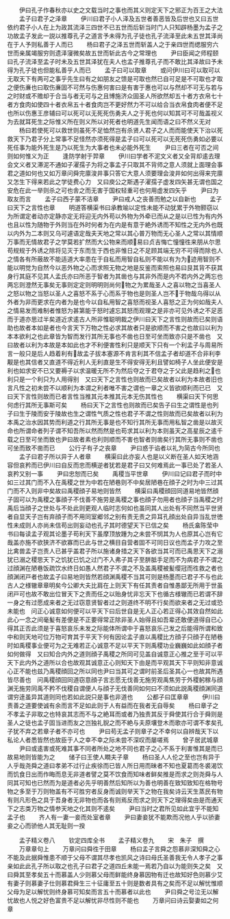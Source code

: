 <!-- { "loadSidebar": true } -->
　　伊曰孔子作春秋亦以史之文载当时之事也而其义则定天下之邪正为百王之大法
　　孟子曰君子之泽章
　　伊川曰君子小人泽及五世者善恶皆及后世也又曰五世依约君子小人在上为政其流泽三四世不已五世而后斩当时门人只知辟杨墨为孟子之功故孟子发此一説以推尊孔子之道言予未得为孔子徒也孔子流泽至此未五世其泽尚在于人予则私善于人而已
　　杨曰君子之泽五世而斩盖人之于亲四世而缌服穷六世而亲属竭服穷则遗泽寖微矣故五世而斩此古今之常理也
　　尹曰臣闻之师程颐曰孔子流泽至孟子时未及五世其泽犹在夫人也孟子推尊孔子而不敢比其泽故曰予未得为孔子徒也但能私善乎人而已
　　孟子曰可以取章
　　或问伊川曰可以取可以无取天下有两可之事乎先生曰有之如朋友之馈是可取也然已自可足是不可取也才取之便伤亷也曰取伤亷固不可然与伤惠何害曰是有害于惠也可以与然却不可无与若与之时财或不赡却于合当与者无可与之且博施济众固圣人所欲然却五十者方衣帛七十者方食肉如使四十者衣帛五十者食肉岂不更好然力不可以给合当衣帛食肉者便不足也所以伤惠王彦辅曰可以死可以无死死伤勇夫人之于死也何以知其可不可哉盖视义为去就耳死生之际惟义所在则义所以对死者也明道先生闻而语之曰不然义无对
　　杨曰若使死可以救世则虽死不足恤然岂有杀贤人君子之人而而能使天下治以死救天下乃君子分上常事不足怪然亦须死得是孟子曰可以死可以无死死伤勇如必要以死任事为能外死生是乃以死生为大事者也未必能外死生
　　尹曰三者在可否之间则如何惟义为正
　　逢防学射于羿章
　　伊川曰学者不泥文义者又全背却逺去理会文义者又滞泥不通如子濯孺子为将之事孟子只取其不背师之意人须就上面理会事君之道如何也又如万章问舜完廪浚井事只答它大意人须要理会浚井如何出得来完廪又怎生下得来若此之学徒费心力　又曰庾公之斯遇子濯孺子虚发四矢甚无谓也国之安危在此一举则杀之可也舎之而无害于国权轻重可也何用虚发四矢乎
　　尹曰为取友而言
　　孟子曰西子蒙不洁章
　　尹曰戒人之丧善而勉之以自新也
　　孟子曰天下之言性也章
　　明道答横渠书曰承教喻以定性未能不动犹累于外物颢窃以为所谓定者动亦定静亦定无将迎无内外苟以外物为外牵已而从之是以已性为有内外也且以性为随物于外则当在外时何者为在内是有意于絶外诱而不知性之无内外也既以内外为二本则又乌可遽语定哉夫天地之常以其心普万物而无心圣人之常以其情顺万事而无情故君子之学莫若扩然而大公物来而顺易曰贞吉悔亡憧憧徃来朋从尔思苟规规于外诱之除将见灭于东而生于西也非惟日之不足顾其端无穷不可得而除也人之情各有所蔽故不能适道大率患在于自私而用智自私则不能以有为为迹用智则不能以明觉为自然今以恶外物之心而求照无物之地是反鉴而索照也易曰艮其背不获其身行其庭不见其人孟氏亦曰所恶于智者为其凿也与其非外而是内不若内外之两忘也两忘则澄然无事矣无事则定定则明明则尚何物之为累哉圣人之喜以物之当喜圣人之怒以物之当怒以圣人之喜怒不系于心而系于物也是则圣人岂不于物哉乌得以从外者为非而更求在内者为是也今以自私用智之喜怒而视圣人喜怒之正为何如哉夫人之情易发而难制者惟怒为甚第能于怒时遽忘其怒而观理之是非亦可见外诱之不足恶而于道亦思过半矣道近求逺古人所非惟聪明裁之伊川曰天下之言性则故而已矣则语助也故者本如是者也今言天下万物之性必求其故者只是欲顺而不害之也故曰以利为本本欲利之也此章皆为智而发行其所无事也不凿也日至可坐而致亦只是不凿也　又曰故者以利为本故是本如此也才不利便害性利只是顺天下只有一个利孟子与周易所言一般只是后人趋着利有故孟子拔本塞源不肯言利其不信孟子者却道不合非利李觏是也其信者又直道不得近利人无利直是生不得安得无利且譬如椅子人坐此便安是利也如求安不已又要褥子以求温暖无所不为然后夺之于君夺之于父此是趋利之也利只是一个利只为人用得别　又曰天下之言性也则故而已矣故者以利为本故者旧也言凡性之初未尝不以顺利为本谓之利者唯不害之谓也一章之义皆欲顺利而已已　又曰天下言性则故而已者言性当推其元本推其元本无伤其性也
　　横渠曰天下何思何虑行其所无事斯可矣
　　杨曰天下之言性也则故而已矣告子曰生之谓性是也列子曰生于陵而安于陵故也生之谓性气质之性也君子不谓之性则故而已矣故者以利为本禹之治水因其势而利道之行其所无事是也不知行其所无事而用私智之凿是以故灭命也所谓命者列子谓不知吾所以然而然是也苟求其以利为本则虽天之高星辰之逺千载之日至可坐而致也尹曰故者素也利则顺而不害也智者则凿矣行其所无事则不凿也可坐而致不凿而已
　　公行子有子之丧章
　　尹曰惑于谄者以礼为简古今所同也
　　孟子曰君子所以异于人者章
　　横渠曰此亦妄人也是以义断在圣人如天地涵容但哀矜而已伊川曰自反而忠而横逆者犹若是君子曰又何难焉此一事已处了若圣人哀矜又别一事
　　尹曰忠恕而已矣
　　禹稷当平世章
　　伊川曰记曰君子而时中如三过其门而不入在禹稷之世为中若在陋巷则不中矣居陋巷在顔子之时为中三过其门而不入则非中矣故曰禹稷顔子易地则皆然
　　横渠曰禹稷顔回同道易地皆然顔子固可以为禹稷之事顔子不伐善不施劳是禹稷之事也顔子勿用者也顔子当禹稷之时禹后当顔子之世处与不处此则更观人临时志何如也虽同其人出处有不同然当平世贤者自显天子岂有弃顔子而不用同室郷邻之别有责无责之异耳孔顔出处自异当乱世徳性未成则人亦尚未信苟出则妄动也孔子其时德望天下已信之矣
　　杨氏畣陈莹中书曰每读孟子观其论墨子苟利天下虽摩顶放踵为之未尝不悯其为人也原其心岂有它哉盖亦施不欲狭济不欲寡而已此与世之横目自营者固不可同日议也而孟子力攻之至比禽兽孟子岂责人已甚乎盖君子所以施诸身措之天下各欲当其可而已禹思天下之溺犹已溺之稷思天下之饥犹已饥之过门不入弗子其子至胼胝手足而不为病君子不谓之过顔渊在陋巷饭疏饮水终日如愚人然君子不谓之不及盖禹稷被髪缨冠而徃救之者也顔渊闭戸者也故孟子曰易地则皆然若顔渊禹稷不当其可则是杨墨而已君子不与也此古人之様辙章章明矣今公卿大夫比肩在上则天下有任其责者自惟愚鄙无所用于世虽闭戸可也故不敢出位冒天下之责而任之以贻身忧非忘天下也循古様辙而已若谓不辞一身之有过愿成来者之无过窃意贤智者过之则道终不明不行矣而欲来者之无过或恐未能也　问正心诚意如何便可以平天下曰后世自是无人正心若正得心其效自然如此此心一念之间毫髪有差便是不正要得常正除非圣人始得且如吾辈还敢便道得自已心得其正否此须是于喜怒哀乐未发之际能体所谓中于喜怒哀乐己发之后能得所谓和致中和则天地可位万物可育其于平天下何有因论孟子直以禹稷比方顔子只顔子在陋巷时如禹稷事业便可为之无难若正心诚意不足以平天下则禹稷功业巍巍如此如顔子者如何做得　又曰知合内外之道则顔子禹稷之所同可见盖自诚意正心推之至于可以平天下此内外之道所以合也故观其诚意正心则知天下由是而平观其天下平则知非意诚心正不能也兹乃禹稷顔回之所以同也尹曰当其可之谓时前圣后圣其心一也故其所遇皆尽善也　问禹稷顔回同道窃意顔子言志愿无伐善无施劳观禹焦劳于外稷躬稼与顔渊无施劳同禹不矜不伐稷自谓便人与顔子无伐善同如何曰不须如此説禹稷顔渊同道谓穷逹虽异其道则同也若如此説只是事也非道也
　　公都子曰匡章章
　　伊川曰责善之道要使诚有余而言不足如此则于人有益而在我者无自辱矣
　　杨曰章子之不孝孟子非取之也特哀其志而不与之絶耳而或者乃独责其反于舜使其行合于舜则是圣人之徒也孟子固当进而友之岂独礼貎之而不絶与夫原壤登木而歌亦可谓不孝矣孔子犹不弃之若章子者不亦可也
　　尹曰苟无孟子则章子之不幸何以自辨哉天下以私论人者悉皆然也故臣于人之幸不幸之际未尝不深叹而屡嗟焉
　　曾子居武城章
　　尹曰或逺害或死难其事不同者所处之地不同也君子之心不系于利害惟其是而已故易地则皆能为之
　　储子曰王使人瞷夫子章
　　杨曰圣人人伦之至也岂有异于人乎哉尧舜之道曰孝弟不过行止疾徐而已皆人所日用而昧者不知也夏葛而冬裘渴饮而饥食日出而作晦而息无非道者譬之莫不饮食而知味者鲜矣推是而求之则尧舜与人同其可知也已然而为是道者必先乎明善然后知所以为善也明善在致知致知在格物号物之多至于万则物盖有不可胜穷者反身而诚则举天下之物在我矣诗云天生蒸民有物有则凡形色之具于吾身者无非物也而各有则焉反而求之则天下之理得矣由是而通天下之志类万物之情参天地之化其则不逺矣
　　尹曰当时之君所见如此宜乎不能知孟子也
　　齐人有一妻一妾而处室者章
　　尹曰妻妾犹不能欺而况他人乎以骄妻妾之心而骄他人其无耻则一揆

　　孟子精义卷八
　　钦定四库全书
　　孟子精义卷九
　　宋　朱子　撰
　　万章章句上
　　万章问曰舜徃于田章
　　杨曰孟子言舜之怨慕非深知舜之心不能及此据舜惟患不顺于父母不谓其尽孝也凯风之诗曰母氏圣善我无令人孝子之事亲如此此孔子所以取之也孔子曰君子之道四丘未能一焉若乃自以为能则失之矣　又曰舜其至孝矣五十而慕盖人少则慕父母而鲜能终身慕因物有迁也故知好色则慕少艾有妻子则慕妻子仕则慕君舜生三十征庸至五十则是数者具有之矣而不足以解忧惟顺父母为足以解忧则终身慕可知矣而言五十而慕者以此也
　　尹曰舜之号泣无以解忧故也人悦之好色富贵不足以解忧非尽性则不能也
　　万章问曰诗云娶妻如之何章
